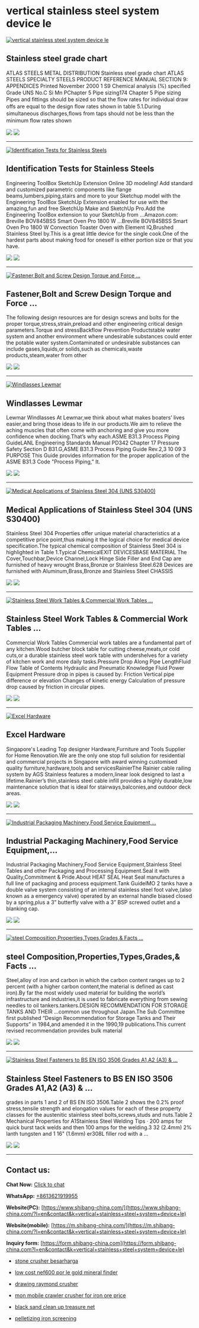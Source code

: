 # vertical stainless steel system device le

<a href="https://swt.shibang-china.com/?l=en&img&k=vertical+stainless+steel+system+device+le" target="_blank">![vertical stainless steel system device le](http://static.shibang-china.com/all-800x300/342.jpg)</a>

## Stainless steel grade chart
ATLAS STEELS METAL DISTRIBUTION Stainless steel grade chart ATLAS STEELS SPECIALTY STEELS PRODUCT REFERENCE MANUAL SECTION 9: APPENDICES Printed November 2000 1 S9 Chemical analysis (%) speciﬁed Grade UNS No.C Si Mn PChapter 5 Pipe sizing174 Chapter 5 Pipe sizing Pipes and ﬁttings should be sized so that the ﬂow rates for individual draw offs are equal to the design ﬂow rates shown in table 5.1.During simultaneous discharges,ﬂows from taps should not be less than the minimum ﬂow rates shown


<a href="https://whatsapp.shibangsoft.com/WhatsApp.php" target="_blank" title="WhatsApp">![](http://static.shibang-china.com/icon/whatsapp.png)</a> <a href="https://swt.shibang-china.com/?l=en&icon&k=vertical+stainless+steel+system+device+le" target="_blank">![](http://static.shibang-china.com/icon/chat-en.png)</a>

---

<a href="https://swt.shibang-china.com/?l=en&img&k=vertical+stainless+steel+system+device+le" target="_blank">![Identification Tests for Stainless Steels](http://static.shibang-china.com/all-800x300/1507.jpg)</a>

## Identification Tests for Stainless Steels
Engineering ToolBox SketchUp Extension Online 3D modeling! Add standard and customized parametric components like flange beams,lumbers,piping,stairs and more to your Sketchup model with the Engineering ToolBox SketchUp Extension enabled for use with the amazing,fun and free SketchUp Make and SketchUp Pro.Add the Engineering ToolBox extension to your SketchUp from …Amazon.com: Breville BOV845BSS Smart Oven Pro 1800 W …Breville BOV845BSS Smart Oven Pro 1800 W Convection Toaster Oven with Element IQ,Brushed Stainless Steel by.This is a great little device for the single cook.One of the hardest parts about making food for oneself is either portion size or that you have.


<a href="https://whatsapp.shibangsoft.com/WhatsApp.php" target="_blank" title="WhatsApp">![](http://static.shibang-china.com/icon/whatsapp.png)</a> <a href="https://swt.shibang-china.com/?l=en&icon&k=vertical+stainless+steel+system+device+le" target="_blank">![](http://static.shibang-china.com/icon/chat-en.png)</a>

---

<a href="https://swt.shibang-china.com/?l=en&img&k=vertical+stainless+steel+system+device+le" target="_blank">![Fastener,Bolt and Screw Design Torque and Force …](http://static.shibang-china.com/all-800x300/585.jpg)</a>

## Fastener,Bolt and Screw Design Torque and Force …
The following design resources are for design screws and bolts for the proper torque,stress,strain,preload and other engineering critical design parameters.Torque and stressBackflow Prevention Productstable water system and another environment where undesirable substances could enter the potable water system.Contaminated or undesirable substances can include gases,liquids,or solids,such as chemicals,waste products,steam,water from other


<a href="https://whatsapp.shibangsoft.com/WhatsApp.php" target="_blank" title="WhatsApp">![](http://static.shibang-china.com/icon/whatsapp.png)</a> <a href="https://swt.shibang-china.com/?l=en&icon&k=vertical+stainless+steel+system+device+le" target="_blank">![](http://static.shibang-china.com/icon/chat-en.png)</a>

---

<a href="https://swt.shibang-china.com/?l=en&img&k=vertical+stainless+steel+system+device+le" target="_blank">![Windlasses Lewmar](http://static.shibang-china.com/all-800x300/28.jpg)</a>

## Windlasses Lewmar
Lewmar Windlasses At Lewmar,we think about what makes boaters’ lives easier,and bring those ideas to life in our products.We aim to relieve the aching muscles that often come with anchoring and give you more confidence when docking.That’s why each.ASME B31.3 Process Piping GuideLANL Engineering Standards Manual PD342 Chapter 17 Pressure Safety Section D B31.G,ASME B31.3 Process Piping Guide Rev.2,3 10 09 3 PURPOSE This Guide provides information for the proper application of the ASME B31.3 Code &quot;Process Piping,” It.


<a href="https://whatsapp.shibangsoft.com/WhatsApp.php" target="_blank" title="WhatsApp">![](http://static.shibang-china.com/icon/whatsapp.png)</a> <a href="https://swt.shibang-china.com/?l=en&icon&k=vertical+stainless+steel+system+device+le" target="_blank">![](http://static.shibang-china.com/icon/chat-en.png)</a>

---

<a href="https://swt.shibang-china.com/?l=en&img&k=vertical+stainless+steel+system+device+le" target="_blank">![Medical Applications of Stainless Steel 304 (UNS S30400)](http://static.shibang-china.com/all-800x300/1320.jpg)</a>

## Medical Applications of Stainless Steel 304 (UNS S30400)
Stainless Steel 304 Properties offer unique material characteristics at a competitive price point,thus making it the logical choice for medical device specification.The typical chemical composition of Stainless Steel 304 is highlighted in Table 1.Typical ChemicalEXIT DEVICESBASE MATERIAL The Cover,Touchbar,Device Channel,Lock Hinge Side Filler and End Cap are furnished of heavy wrought Brass,Bronze or Stainless Steel.628 Devices are furnished with Aluminum,Brass,Bronze and Stainless Steel CHASSIS


<a href="https://whatsapp.shibangsoft.com/WhatsApp.php" target="_blank" title="WhatsApp">![](http://static.shibang-china.com/icon/whatsapp.png)</a> <a href="https://swt.shibang-china.com/?l=en&icon&k=vertical+stainless+steel+system+device+le" target="_blank">![](http://static.shibang-china.com/icon/chat-en.png)</a>

---

<a href="https://swt.shibang-china.com/?l=en&img&k=vertical+stainless+steel+system+device+le" target="_blank">![Stainless Steel Work Tables &amp; Commercial Work Tables …](http://static.shibang-china.com/all-800x300/1233.jpg)</a>

## Stainless Steel Work Tables &amp; Commercial Work Tables …
Commercial Work Tables Commercial work tables are a fundamental part of any kitchen.Wood butcher block table for cutting cheese,meats,or cold cuts,or a durable stainless steel work table with undershelves for a variety of kitchen work and more daily tasks.Pressure Drop Along Pipe LengthFluid Flow Table of Contents Hydraulic and Pneumatic Knowledge Fluid Power Equipment Pressure drop in pipes is caused by: Friction Vertical pipe difference or elevation Changes of kinetic energy Calculation of pressure drop caused by friction in circular pipes.


<a href="https://whatsapp.shibangsoft.com/WhatsApp.php" target="_blank" title="WhatsApp">![](http://static.shibang-china.com/icon/whatsapp.png)</a> <a href="https://swt.shibang-china.com/?l=en&icon&k=vertical+stainless+steel+system+device+le" target="_blank">![](http://static.shibang-china.com/icon/chat-en.png)</a>

---

<a href="https://swt.shibang-china.com/?l=en&img&k=vertical+stainless+steel+system+device+le" target="_blank">![Excel Hardware](http://static.shibang-china.com/all-800x300/497.jpg)</a>

## Excel Hardware
Singapore's Leading Top designer Hardware,Furniture and Tools Supplier for Home Renovation.We are the only one stop full solution for residential and commercial projects in Singapore with award winning customised quality furniture,hardware,tools and servicesRainierThe Rainier cable railing system by AGS Stainless features a modern,linear look designed to last a lifetime.Rainier’s thin,stainless steel cable infill provides a highly durable,low maintenance solution that is ideal for stairways,balconies,and outdoor deck areas.


<a href="https://whatsapp.shibangsoft.com/WhatsApp.php" target="_blank" title="WhatsApp">![](http://static.shibang-china.com/icon/whatsapp.png)</a> <a href="https://swt.shibang-china.com/?l=en&icon&k=vertical+stainless+steel+system+device+le" target="_blank">![](http://static.shibang-china.com/icon/chat-en.png)</a>

---

<a href="https://swt.shibang-china.com/?l=en&img&k=vertical+stainless+steel+system+device+le" target="_blank">![Industrial Packaging Machinery,Food Service Equipment,…](http://static.shibang-china.com/all-800x300/1023.jpg)</a>

## Industrial Packaging Machinery,Food Service Equipment,…
Industrial Packaging Machinery,Food Service Equipment,Stainless Steel Tables and other Packaging and Processing Equipment.Seal it with Quality,Commitment &amp; Pride.About HEAT SEAL Heat Seal manufactures a full line of packaging and process equipment.Tank GuideIMO 2 tanks have a double valve system consisting of an internal stainless steel foot valve,(also known as a emergency valve) operated by an external handle biased closed by a spring,plus a 3” butterfly valve with a 3” BSP screwed outlet and a blanking cap.


<a href="https://whatsapp.shibangsoft.com/WhatsApp.php" target="_blank" title="WhatsApp">![](http://static.shibang-china.com/icon/whatsapp.png)</a> <a href="https://swt.shibang-china.com/?l=en&icon&k=vertical+stainless+steel+system+device+le" target="_blank">![](http://static.shibang-china.com/icon/chat-en.png)</a>

---

<a href="https://swt.shibang-china.com/?l=en&img&k=vertical+stainless+steel+system+device+le" target="_blank">![steel Composition,Properties,Types,Grades,&amp; Facts …](http://static.shibang-china.com/all-800x300/427.jpg)</a>

## steel Composition,Properties,Types,Grades,&amp; Facts …
Steel,alloy of iron and carbon in which the carbon content ranges up to 2 percent (with a higher carbon content,the material is defined as cast iron).By far the most widely used material for building the world’s infrastructure and industries,it is used to fabricate everything from sewing needles to oil tankers.tankers.DESIGN RECOMMENDATION FOR STORAGE TANKS AND THEIR …common use throughout Japan.The Sub Committee first published “Design Recommendation for Storage Tanks and Their Supports” in 1984,and amended it in the 1990,19 publications.This current revised recommendation provides bulk material


<a href="https://whatsapp.shibangsoft.com/WhatsApp.php" target="_blank" title="WhatsApp">![](http://static.shibang-china.com/icon/whatsapp.png)</a> <a href="https://swt.shibang-china.com/?l=en&icon&k=vertical+stainless+steel+system+device+le" target="_blank">![](http://static.shibang-china.com/icon/chat-en.png)</a>

---

<a href="https://swt.shibang-china.com/?l=en&img&k=vertical+stainless+steel+system+device+le" target="_blank">![Stainless Steel Fasteners to BS EN ISO 3506 Grades A1,A2 (A3) &amp; …](http://static.shibang-china.com/all-800x300/35.jpg)</a>

## Stainless Steel Fasteners to BS EN ISO 3506 Grades A1,A2 (A3) &amp; …
grades in parts 1 and 2 of BS EN ISO 3506.Table 2 shows the 0.2% proof stress,tensile strength and elongation values for each of these property classes for the austenitic stainless steel bolts,screws,studs and nuts.Table 2 Mechanical Properties for A1Stainless Steel Welding Tips&nbsp;&#0183;&#32;200 amps for quick burst tack welds and then 100 amps for the welding.3 32 (2.4mm) 2% lanth tungsten and 1 16&quot; (1.6mm) er308L filler rod with a …


<a href="https://whatsapp.shibangsoft.com/WhatsApp.php" target="_blank" title="WhatsApp">![](http://static.shibang-china.com/icon/whatsapp.png)</a> <a href="https://swt.shibang-china.com/?l=en&icon&k=vertical+stainless+steel+system+device+le" target="_blank">![](http://static.shibang-china.com/icon/chat-en.png)</a>

---
## Contact us:

**Chat Now:** [Click to chat](https://swt.shibang-china.com?l=en&contact&k=vertical+stainless+steel+system+device+le)

**WhatsApp:**  [+8613621919955](https://whatsapp.shibangsoft.com/WhatsApp.php)

**Website(PC):** [https://www.shibang-china.com/](https://www.shibang-china.com/?l=en&contact&k=vertical+stainless+steel+system+device+le)

**Website(mobile):** [https://m.shibang-china.com/](https://m.shibang-china.com/?l=en&contact&k=vertical+stainless+steel+system+device+le)

**Inquiry form:** [https://form.shibang-china.com](https://form.shibang-china.com?l=en&contact&k=vertical+stainless+steel+system+device+le)

* [stone crusher besarharga](../135/stone%20crusher%20besarharga.md)

* [low cost nef600 por le gold mineral finder](../133/low%20cost%20nef600%20por%20le%20gold%20mineral%20finder.md)

* [drawing raymond crusher](../130/drawing%20raymond%20crusher.md)

* [mon mobile crawler crusher for iron ore price](../139/mon%20mobile%20crawler%20crusher%20for%20iron%20ore%20price.md)

* [black sand clean up treasure net](../140/black%20sand%20clean%20up%20treasure%20net.md)

* [pelletizing iron screening](../127/pelletizing%20iron%20screening.md)